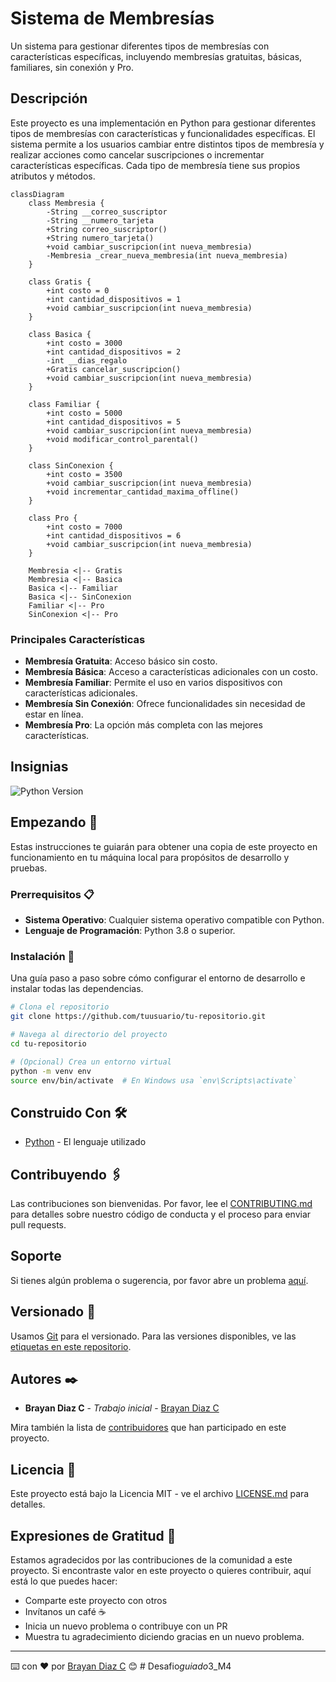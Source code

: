 # Sistema de Membresías

Un sistema para gestionar diferentes tipos de membresías con características específicas, incluyendo membresías gratuitas, básicas, familiares, sin conexión y Pro.

## Descripción

Este proyecto es una implementación en Python para gestionar diferentes tipos de membresías con características y funcionalidades específicas. El sistema permite a los usuarios cambiar entre distintos tipos de membresía y realizar acciones como cancelar suscripciones o incrementar características específicas. Cada tipo de membresía tiene sus propios atributos y métodos.

```mermaid
classDiagram
    class Membresia {
        -String __correo_suscriptor
        -String __numero_tarjeta
        +String correo_suscriptor()
        +String numero_tarjeta()
        +void cambiar_suscripcion(int nueva_membresia)
        -Membresia _crear_nueva_membresia(int nueva_membresia)
    }

    class Gratis {
        +int costo = 0
        +int cantidad_dispositivos = 1
        +void cambiar_suscripcion(int nueva_membresia)
    }

    class Basica {
        +int costo = 3000
        +int cantidad_dispositivos = 2
        -int __dias_regalo
        +Gratis cancelar_suscripcion()
        +void cambiar_suscripcion(int nueva_membresia)
    }

    class Familiar {
        +int costo = 5000
        +int cantidad_dispositivos = 5
        +void cambiar_suscripcion(int nueva_membresia)
        +void modificar_control_parental()
    }

    class SinConexion {
        +int costo = 3500
        +void cambiar_suscripcion(int nueva_membresia)
        +void incrementar_cantidad_maxima_offline()
    }

    class Pro {
        +int costo = 7000
        +int cantidad_dispositivos = 6
        +void cambiar_suscripcion(int nueva_membresia)
    }

    Membresia <|-- Gratis
    Membresia <|-- Basica
    Basica <|-- Familiar
    Basica <|-- SinConexion
    Familiar <|-- Pro
    SinConexion <|-- Pro

```

### Principales Características

- **Membresía Gratuita**: Acceso básico sin costo.
- **Membresía Básica**: Acceso a características adicionales con un costo.
- **Membresía Familiar**: Permite el uso en varios dispositivos con características adicionales.
- **Membresía Sin Conexión**: Ofrece funcionalidades sin necesidad de estar en línea.
- **Membresía Pro**: La opción más completa con las mejores características.

## Insignias

![Python Version](https://img.shields.io/badge/python-3.8-blue)

## Empezando 🚀

Estas instrucciones te guiarán para obtener una copia de este proyecto en funcionamiento en tu máquina local para propósitos de desarrollo y pruebas.

### Prerrequisitos 📋

- **Sistema Operativo**: Cualquier sistema operativo compatible con Python.
- **Lenguaje de Programación**: Python 3.8 o superior.

### Instalación 🔧

Una guía paso a paso sobre cómo configurar el entorno de desarrollo e instalar todas las dependencias.

```bash
# Clona el repositorio
git clone https://github.com/tuusuario/tu-repositorio.git

# Navega al directorio del proyecto
cd tu-repositorio

# (Opcional) Crea un entorno virtual
python -m venv env
source env/bin/activate  # En Windows usa `env\Scripts\activate`
```

## Construido Con 🛠️

- [Python](https://www.python.org/) - El lenguaje utilizado

## Contribuyendo 🖇️

Las contribuciones son bienvenidas. Por favor, lee el [CONTRIBUTING.md](https://gist.github.com/brayandiazc/xxxxxx) para detalles sobre nuestro código de conducta y el proceso para enviar pull requests.

## Soporte

Si tienes algún problema o sugerencia, por favor abre un problema [aquí](https://github.com/tuusuario/tu-repositorio/issues).

## Versionado 📌

Usamos [Git](https://git-scm.com) para el versionado. Para las versiones disponibles, ve las [etiquetas en este repositorio](https://github.com/tuusuario/tu-repositorio/tags).

## Autores ✒️

- **Brayan Diaz C** - _Trabajo inicial_ - [Brayan Diaz C](https://github.com/brayandiazc)

Mira también la lista de [contribuidores](https://github.com/tuusuario/tu-repositorio/contributors) que han participado en este proyecto.

## Licencia 📄

Este proyecto está bajo la Licencia MIT - ve el archivo [LICENSE.md](LICENSE.md) para detalles.

## Expresiones de Gratitud 🎁

Estamos agradecidos por las contribuciones de la comunidad a este proyecto. Si encontraste valor en este proyecto o quieres contribuir, aquí está lo que puedes hacer:

- Comparte este proyecto con otros
- Invítanos un café ☕
- Inicia un nuevo problema o contribuye con un PR
- Muestra tu agradecimiento diciendo gracias en un nuevo problema.

---

⌨️ con ❤️ por [Brayan Diaz C](https://github.com/brayandiazc) 😊
#   D e s a f i o _ g u i a d o _ 3 _ M 4  
 